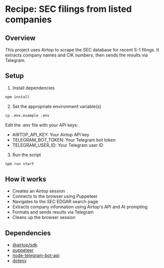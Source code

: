 # Recipe: SEC filings from listed companies

## Overview

This project uses Airtop to scrape the SEC database for recent S-1 filings. It extracts company names and CIK numbers, then sends the results via Telegram.

## Setup

1. Install dependencies

```bash
npm install
```

2. Set the appropriate environment variable(s)

```bash
cp .env.example .env
```

Edit the .env file with your API keys:

- AIRTOP_API_KEY: Your Airtop API key
- TELEGRAM_BOT_TOKEN: Your Telegram bot token
- TELEGRAM_USER_ID: Your Telegram user ID

3. Run the script

```bash
npm run start
```

## How it works

- Creates an Airtop session
- Connects to the browser using Puppeteer
- Navigates to the SEC EDGAR search page
- Extracts company information using Airtop's API and AI prompting
- Formats and sends results via Telegram
- Cleans up the browser session

## Dependencies

- [@airtop/sdk](https://www.npmjs.com/package/@airtop/sdk)
- [puppeteer](https://www.npmjs.com/package/puppeteer)
- [node-telegram-bot-api](https://www.npmjs.com/package/node-telegram-bot-api)
- [dotenv](https://www.npmjs.com/package/dotenv)
